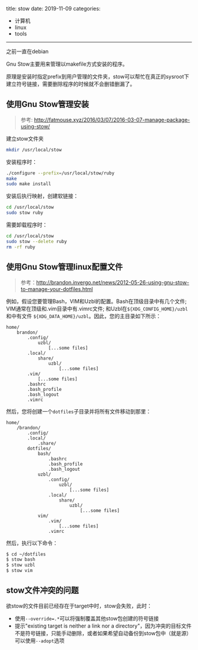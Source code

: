title: stow
date: 2019-11-09
categories:
- 计算机
- linux
- tools




---

之前一直在debian

Gnu Stow主要用来管理以makefile方式安装的程序。

原理是安装时指定prefix到用户管理的文件夹，stow可以帮忙在真正的sysroot下建立符号链接，需要删除程序的时候就不会删错删漏了。

## 使用Gnu Stow管理安装

> 参考: http://fatmouse.xyz/2016/03/07/2016-03-07-manage-package-using-stow/

建立stow文件夹

```bash
mkdir /usr/local/stow
```

安装程序时：

```bash
./configure --prefix=/usr/local/stow/ruby
make
sudo make install
```

安装后执行映射，创建软链接：

```bash
cd /usr/local/stow
sudo stow ruby
```

需要卸载程序时：

```bash
cd /usr/local/stow
sudo stow --delete ruby
rm -rf ruby
```



## 使用Gnu Stow管理linux配置文件

> 参考：http://brandon.invergo.net/news/2012-05-26-using-gnu-stow-to-manage-your-dotfiles.html

例如，假设您要管理Bash，VIM和Uzbl的配置。Bash在顶级目录中有几个文件; VIM通常在顶级和.vim目录中有.vimrc文件; 和Uzbl在`${XDG_CONFIG_HOME}/uzbl`和中有文件 `${XDG_DATA_HOME}/uzbl`。因此，您的主目录如下所示：

```
home/
    brandon/
        .config/
            uzbl/
                [...some files]
        .local/
            share/
                uzbl/
                    [...some files]
        .vim/
            [...some files]
        .bashrc
        .bash_profile
        .bash_logout
        .vimrc
```

然后，您将创建一个`dotfiles`子目录并将所有文件移动到那里：

```
home/
    /brandon/
        .config/
        .local/
            .share/
        dotfiles/
            bash/
                .bashrc
                .bash_profile
                .bash_logout
            uzbl/
                .config/
                    uzbl/
                        [...some files]
                .local/
                    share/
                        uzbl/
                            [...some files]
            vim/
                .vim/
                    [...some files]
                .vimrc
```

然后，执行以下命令：

```bash
$ cd ~/dotfiles
$ stow bash
$ stow uzbl
$ stow vim
```



## stow文件冲突的问题

欲stow的文件目前已经存在于target中时，stow会失败，此时：

* 使用`--override=.*`可以将强制覆盖其他stow包创建的符号链接
* 提示"existing target is neither a link nor a directory"，因为冲突的目标文件不是符号链接，只能手动删除，或者如果希望自动备份到stow包中（就是源）可以使用`--adopt`选项